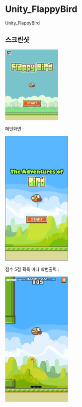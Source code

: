 # Unity_FlappyBird
Unity_FlappyBird

**스크린샷**
---  
![Example](https://github.com/cr545l/Unity/blob/master/p170218/Honeycam%202017-02-19%2009-25-52.gif?raw=true)
  
메인화면 :  
  
<img src="./image/main.png" width="40%"/>  

점수 5점 획득 마다 학번출력 :  
  
<img src="./image/5score.png" width="40%"/>  
